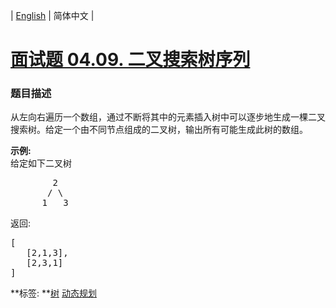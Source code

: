 | [English](README_EN.md) | 简体中文 |

# [面试题 04.09. 二叉搜索树序列](https://leetcode-cn.com/problems/bst-sequences-lcci)
 ### 题目描述
<p>从左向右遍历一个数组，通过不断将其中的元素插入树中可以逐步地生成一棵二叉搜索树。给定一个由不同节点组成的二叉树，输出所有可能生成此树的数组。</p>

<p><strong>示例:</strong><br>
给定如下二叉树</p>

<pre>        2
       / \
      1   3
</pre>

<p>返回:</p>

<pre>[
   [2,1,3],
   [2,3,1]
]
</pre>

**标签:	**[树](https://leetcode-cn.com/tag/tree) [动态规划](https://leetcode-cn.com/tag/dynamic-programming) 